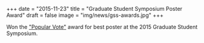 +++
date = "2015-11-23"
title = "Graduate Student Symposium Poster Award"
draft = false
image = "img/news/gss-awards.jpg"
+++

Won the <a href="https://www.cheme.washington.edu/2015GradAwardsDay" target="_blank">"Popular Vote"</a> award for best poster at the 2015 Graduate Student Symposium.

